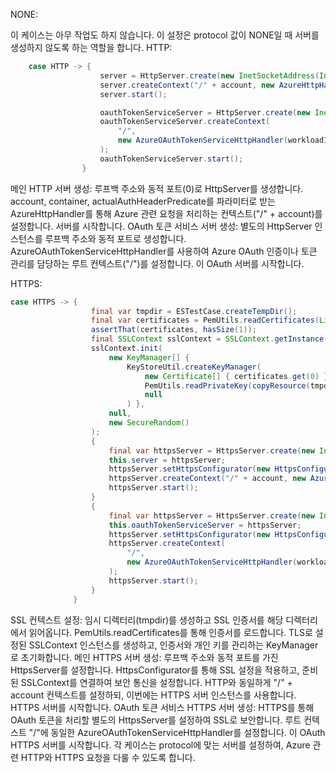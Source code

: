 
NONE:

이 케이스는 아무 작업도 하지 않습니다. 이 설정은 protocol 값이 NONE일 때 서버를 생성하지 않도록 하는 역할을 합니다.
HTTP:
```java
    case HTTP -> {
                    server = HttpServer.create(new InetSocketAddress(InetAddress.getLoopbackAddress(), 0), 0);
                    server.createContext("/" + account, new AzureHttpHandler(account, container, actualAuthHeaderPredicate));
                    server.start();

                    oauthTokenServiceServer = HttpServer.create(new InetSocketAddress(InetAddress.getLoopbackAddress(), 0), 0);
                    oauthTokenServiceServer.createContext(
                        "/",
                        new AzureOAuthTokenServiceHttpHandler(workloadIdentityBearerToken, federatedToken, tenantId, clientId)
                    );
                    oauthTokenServiceServer.start();
                }
```
메인 HTTP 서버 생성:
루프백 주소와 동적 포트(0)로 HttpServer를 생성합니다.
account, container, actualAuthHeaderPredicate를 파라미터로 받는 AzureHttpHandler를 통해 Azure 관련 요청을 처리하는 컨텍스트("/" + account)를 설정합니다.
서버를 시작합니다.
OAuth 토큰 서비스 서버 생성:
별도의 HttpServer 인스턴스를 루프백 주소와 동적 포트로 생성합니다.
AzureOAuthTokenServiceHttpHandler를 사용하여 Azure OAuth 인증이나 토큰 관리를 담당하는 루트 컨텍스트("/")를 설정합니다.
이 OAuth 서버를 시작합니다.

  
HTTPS:
  ```java
  case HTTPS -> {
                    final var tmpdir = ESTestCase.createTempDir();
                    final var certificates = PemUtils.readCertificates(List.of(copyResource(tmpdir, "azure-http-fixture.pem")));
                    assertThat(certificates, hasSize(1));
                    final SSLContext sslContext = SSLContext.getInstance("TLS");
                    sslContext.init(
                        new KeyManager[] {
                            KeyStoreUtil.createKeyManager(
                                new Certificate[] { certificates.get(0) },
                                PemUtils.readPrivateKey(copyResource(tmpdir, "azure-http-fixture.key"), () -> null),
                                null
                            ) },
                        null,
                        new SecureRandom()
                    );
                    {
                        final var httpsServer = HttpsServer.create(new InetSocketAddress(InetAddress.getLoopbackAddress(), 0), 0);
                        this.server = httpsServer;
                        httpsServer.setHttpsConfigurator(new HttpsConfigurator(sslContext));
                        httpsServer.createContext("/" + account, new AzureHttpHandler(account, container, actualAuthHeaderPredicate));
                        httpsServer.start();
                    }
                    {
                        final var httpsServer = HttpsServer.create(new InetSocketAddress(InetAddress.getLoopbackAddress(), 0), 0);
                        this.oauthTokenServiceServer = httpsServer;
                        httpsServer.setHttpsConfigurator(new HttpsConfigurator(sslContext));
                        httpsServer.createContext(
                            "/",
                            new AzureOAuthTokenServiceHttpHandler(workloadIdentityBearerToken, federatedToken, tenantId, clientId)
                        );
                        httpsServer.start();
                    }
                }
```

SSL 컨텍스트 설정:
임시 디렉터리(tmpdir)를 생성하고 SSL 인증서를 해당 디렉터리에서 읽어옵니다.
PemUtils.readCertificates를 통해 인증서를 로드합니다.
TLS로 설정된 SSLContext 인스턴스를 생성하고, 인증서와 개인 키를 관리하는 KeyManager로 초기화합니다.
메인 HTTPS 서버 생성:
루프백 주소와 동적 포트를 가진 HttpsServer를 설정합니다.
HttpsConfigurator를 통해 SSL 설정을 적용하고, 준비된 SSLContext를 연결하여 보안 통신을 설정합니다.
HTTP와 동일하게 "/" + account 컨텍스트를 설정하되, 이번에는 HTTPS 서버 인스턴스를 사용합니다.
HTTPS 서버를 시작합니다.
OAuth 토큰 서비스 HTTPS 서버 생성:
HTTPS를 통해 OAuth 토큰을 처리할 별도의 HttpsServer를 설정하여 SSL로 보안합니다.
루트 컨텍스트 "/"에 동일한 AzureOAuthTokenServiceHttpHandler를 설정합니다.
이 OAuth HTTPS 서버를 시작합니다.
각 케이스는 protocol에 맞는 서버를 설정하여, Azure 관련 HTTP와 HTTPS 요청을 다룰 수 있도록 합니다.


                  
